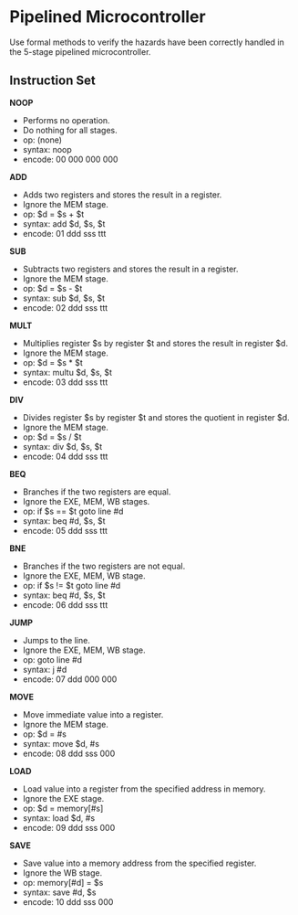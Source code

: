 # Pipelined Microcontroller
Use formal methods to verify the hazards have been correctly handled in the 5-stage pipelined microcontroller.

## Instruction Set

**NOOP**
* Performs no operation.
* Do nothing for all stages.
* op: (none)
* syntax: noop
* encode: 00 000 000 000

**ADD**
* Adds two registers and stores the result in a register.
* Ignore the MEM stage.
* op: $d = $s + $t
* syntax: add $d, $s, $t
* encode: 01 ddd sss ttt

**SUB**
* Subtracts two registers and stores the result in a register.
* Ignore the MEM stage.
* op: $d = $s - $t
* syntax: sub $d, $s, $t
* encode: 02 ddd sss ttt

**MULT**
* Multiplies register $s by register $t and stores the result in register $d.
* Ignore the MEM stage.
* op: $d = $s * $t
* syntax: multu $d, $s, $t
* encode: 03 ddd sss ttt

**DIV**
* Divides register $s by register $t and stores the quotient in register $d.
* Ignore the MEM stage.
* op: $d = $s / $t
* syntax: div $d, $s, $t
* encode: 04 ddd sss ttt

**BEQ**
* Branches if the two registers are equal.
* Ignore the EXE, MEM, WB stages.
* op: if $s == $t goto line #d
* syntax: beq #d, $s, $t
* encode: 05 ddd sss ttt

**BNE**
* Branches if the two registers are not equal.
* Ignore the EXE, MEM, WB stage.
* op: if $s != $t goto line #d
* syntax: beq #d, $s, $t
* encode: 06 ddd sss ttt

**JUMP**
* Jumps to the line.
* Ignore the EXE, MEM, WB stage.
* op: goto line #d
* syntax: j #d
* encode: 07 ddd 000 000

**MOVE**
* Move immediate value into a register.
* Ignore the MEM stage.
* op: $d = #s
* syntax: move $d, #s
* encode: 08 ddd sss 000

**LOAD**
* Load value into a register from the specified address in memory.
* Ignore the EXE stage.
* op: $d = memory[#s]
* syntax: load $d, #s
* encode: 09 ddd sss 000

**SAVE**
* Save value into a memory address from the specified register.
* Ignore the WB stage.
* op: memory[#d] = $s
* syntax: save #d, $s
* encode: 10 ddd sss 000
